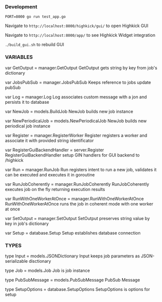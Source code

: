### Development

```PORT=8000 go run test_app.go```

Navigate to ```http://localhost:8000/highkick/gui/``` to open Highkick GUI

Navigate to ```http://localhost:8000/app/``` to see Highkick Widget integration

```./build_gui.sh``` to rebuild GUI

### VARIABLES

var GetOutput = manager.GetOutput
    GetOutput gets string by key from job's dictionary

var JobsPubSub = manager.JobsPubSub
    Keeps reference to jobs update pubSub

var Log = manager.Log
    Log associates custom message with a jon and persists it to database

var NewJob = models.BuildJob
    NewJob builds new job instance

var NewPeriodicalJob = models.NewPeriodicalJob
    NewJob builds new periodical job instance

var Register = manager.RegisterWorker
    Register registers a worker and associate it with provided string
    identificator

var RegisterGuiBackendHandler = server.Register
    RegisterGuiBackendHandler setup GIN handlers for GUI backend to /highkick

var Run = manager.RunJob
    Run registers intent to run a new job, validates it can be executed and
    executes it in goroutine

var RunJobCoherently = manager.RunJobCoherently
    RunJobCoherently executes job on the fly returning execution results

var RunWithOneWorkerAtOnce = manager.RunWithOneWorkerAtOnce
    RunWithOneWorkerAtOnce runs the job in coherent mode with one worker at once

var SetOutput = manager.SetOutput
    SetOutput preserves string value by key in job's dictionary

var Setup = database.Setup
    Setup establishes database connection


### TYPES

type Input = models.JSONDictionary
    Input keeps job parameters as JSON-serializable disctionary

type Job = models.Job
    Job is job instance

type PubSubMessage = models.PubSubMessage
    PubSub Message

type SetupOptions = database.SetupOptions
    SetupOptions is options for setup
